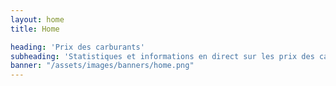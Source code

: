 ```yaml
---
layout: home
title: Home

heading: 'Prix des carburants'
subheading: 'Statistiques et informations en direct sur les prix des carburants français'
banner: "/assets/images/banners/home.png"
---
```

